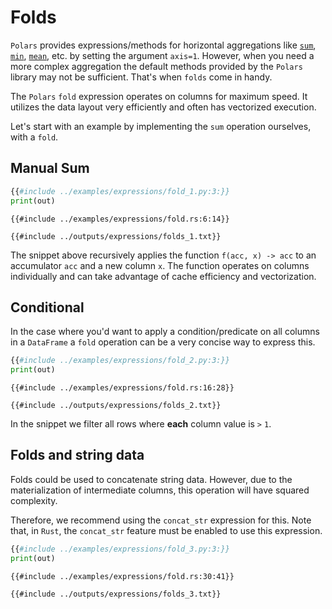 # Folds

`Polars` provides expressions/methods for horizontal aggregations like [`sum`](POLARS_PY_REF_GUIDE/api/polars.DataFrame.sum.html),
[`min`](POLARS_PY_REF_GUIDE/api/polars.DataFrame.min.html), [`mean`](POLARS_PY_REF_GUIDE/api/polars.DataFrame.mean.html),
etc. by setting the argument `axis=1`. However, when you need a more complex aggregation the default methods provided by the
`Polars` library may not be sufficient. That's when `folds` come in handy.

The `Polars` `fold` expression operates on columns for maximum speed. It utilizes the data layout very efficiently and often has vectorized execution.

Let's start with an example by implementing the `sum` operation ourselves, with a `fold`.

## Manual Sum

<div class="tabbed-blocks">

```python
{{#include ../examples/expressions/fold_1.py:3:}}
print(out)
```

```rust,noplayground
{{#include ../examples/expressions/fold.rs:6:14}}
```

</div>

```text
{{#include ../outputs/expressions/folds_1.txt}}
```

The snippet above recursively applies the function `f(acc, x) -> acc` to an accumulator `acc` and a new column `x`.
The function operates on columns individually and can take advantage of cache efficiency and vectorization.

## Conditional

In the case where you'd want to apply a condition/predicate on all columns in a `DataFrame` a `fold` operation can be
a very concise way to express this.

<div class="tabbed-blocks">

```python
{{#include ../examples/expressions/fold_2.py:3:}}
print(out)
```

```rust,noplayground
{{#include ../examples/expressions/fold.rs:16:28}}
```

</div>

```text
{{#include ../outputs/expressions/folds_2.txt}}
```

In the snippet we filter all rows where **each** column value is `>` `1`.

## Folds and string data

Folds could be used to concatenate string data. However, due to the materialization of intermediate columns, this
operation will have squared complexity.

Therefore, we recommend using the `concat_str` expression for this.  Note that, in `Rust`, the `concat_str` feature must be enabled to use this expression.

<div class="tabbed-blocks">

```python
{{#include ../examples/expressions/fold_3.py:3:}}
print(out)
```

```rust,noplayground
{{#include ../examples/expressions/fold.rs:30:41}}
```

</div>

```text
{{#include ../outputs/expressions/folds_3.txt}}
```
